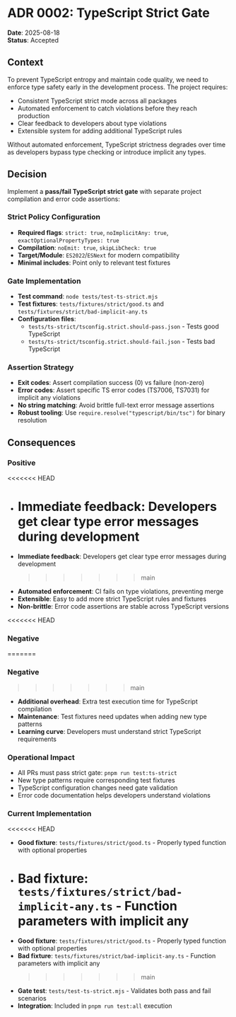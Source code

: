 <!-- markdownlint-disable -->

# ADR 0002: TypeScript Strict Gate

**Date**: 2025-08-18  
**Status**: Accepted

## Context

To prevent TypeScript entropy and maintain code quality, we need to enforce type safety
early in the development process. The project requires:

- Consistent TypeScript strict mode across all packages
- Automated enforcement to catch violations before they reach production
- Clear feedback to developers about type violations
- Extensible system for adding additional TypeScript rules

Without automated enforcement, TypeScript strictness degrades over time as developers
bypass type checking or introduce implicit any types.

## Decision

Implement a **pass/fail TypeScript strict gate** with separate project compilation and
error code assertions:

### Strict Policy Configuration

- **Required flags**: `strict: true`, `noImplicitAny: true`, `exactOptionalPropertyTypes: true`
- **Compilation**: `noEmit: true`, `skipLibCheck: true`
- **Target/Module**: `ES2022`/`ESNext` for modern compatibility
- **Minimal includes**: Point only to relevant test fixtures

### Gate Implementation

- **Test command**: `node tests/test-ts-strict.mjs`
- **Test fixtures**: `tests/fixtures/strict/good.ts` and `tests/fixtures/strict/bad-implicit-any.ts`
- **Configuration files**:
  - `tests/ts-strict/tsconfig.strict.should-pass.json` - Tests good TypeScript
  - `tests/ts-strict/tsconfig.strict.should-fail.json` - Tests bad TypeScript

### Assertion Strategy

- **Exit codes**: Assert compilation success (0) vs failure (non-zero)
- **Error codes**: Assert specific TS error codes (TS7006, TS7031) for implicit any
  violations
- **No string matching**: Avoid brittle full-text error message assertions
- **Robust tooling**: Use `require.resolve("typescript/bin/tsc")` for binary
  resolution

## Consequences

### Positive

<<<<<<< HEAD

- **Immediate feedback**: Developers get clear type error messages during
  development
  =======
- **Immediate feedback**: Developers get clear type error messages during development
  > > > > > > > main
- **Automated enforcement**: CI fails on type violations, preventing merge
- **Extensible**: Easy to add more strict TypeScript rules and fixtures
- **Non-brittle**: Error code assertions are stable across TypeScript versions

<<<<<<< HEAD

### Negative

=======

### Negative

> > > > > > > main

- **Additional overhead**: Extra test execution time for TypeScript compilation
- **Maintenance**: Test fixtures need updates when adding new type patterns
- **Learning curve**: Developers must understand strict TypeScript requirements

### Operational Impact

- All PRs must pass strict gate: `pnpm run test:ts-strict`
- New type patterns require corresponding test fixtures
- TypeScript configuration changes need gate validation
- Error code documentation helps developers understand violations

### Current Implementation

<<<<<<< HEAD

- **Good fixture**: `tests/fixtures/strict/good.ts` - Properly typed function with
  optional properties
- **Bad fixture**: `tests/fixtures/strict/bad-implicit-any.ts` - Function parameters
  with implicit any
  =======
- **Good fixture**: `tests/fixtures/strict/good.ts` - Properly typed function with optional properties
- **Bad fixture**: `tests/fixtures/strict/bad-implicit-any.ts` - Function parameters with implicit any
  > > > > > > > main
- **Gate test**: `tests/test-ts-strict.mjs` - Validates both pass and fail scenarios
- **Integration**: Included in `pnpm run test:all` execution
